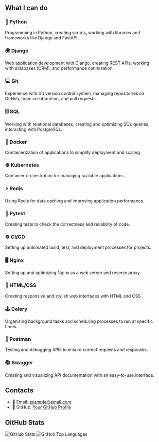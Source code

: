 ## What I can do

### 🐍 Python
Programming in Python, creating scripts, working with libraries and frameworks like Django and FastAPI.

### 🌍 Django
Web application development with Django, creating REST APIs, working with databases (ORM), and performance optimization.

### 💻 Git
Experience with Git version control system, managing repositories on GitHub, team collaboration, and pull requests.

### 🗄️ SQL
Working with relational databases, creating and optimizing SQL queries, interacting with PostgreSQL.

### 🐋 Docker
Containerization of applications to simplify deployment and scaling.

### ☸️ Kubernetes
Container orchestration for managing scalable applications.

### ⚡ Redis
Using Redis for data caching and improving application performance.

### 🔧 Pytest
Creating tests to check the correctness and reliability of code.

### ⚙️ CI/CD
Setting up automated build, test, and deployment processes for projects.

### 🖥️ Nginx
Setting up and optimizing Nginx as a web server and reverse proxy.

### 🎨 HTML/CSS
Creating responsive and stylish web interfaces with HTML and CSS.

### 🕹️ Celery
Organizing background tasks and scheduling processes to run at specific times.

### 📧 Postman
Testing and debugging APIs to ensure correct requests and responses.

### 📚 Swagger
Creating and visualizing API documentation with an easy-to-use interface.

## Contacts
- 📧 Email: [example@email.com](mailto:example@email.com)
- 💼 GitHub: [Your GitHub Profile](https://github.com/yourusername)

## GitHub Stats
![GitHub Stats](https://github-readme-stats.vercel.app/api?username=Cinzanos&show_icons=true&theme=dark)
![GitHub Top Languages](https://github-readme-stats.vercel.app/api/top-langs/?username=Cinzanos&layout=compact&theme=dark)

